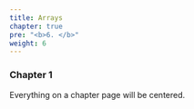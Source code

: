 ```yaml
---
title: Arrays
chapter: true
pre: "<b>6. </b>"
weight: 6
---
```


### Chapter 1

Everything on a chapter page will be centered.
